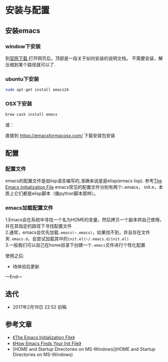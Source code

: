 # 安装与配置

## 安装emacs

### window下安装

到[官网下载](http://ftp.gnu.org/gnu/emacs/windows/),打开网页后，顶部是一段关于如何安装的说明文档。
不需要安装，解压缩到某个路径就可以了.

### ubuntu下安装

```bash
sudo apt-get install emacs24
```


### OSX下安装

```bash
brew cask install emacs
```

或：

直接到 https://emacsformacosx.com/ 下载安装包安装

## 配置

### 配置文件
emacs的配置文件是由lisp语言编写的,准确来说是是elisp(emacs lisp).
参考[The Emacs Initialization File](https://www.gnu.org/software/emacs/manual/html_node/emacs/Init-File.html)
emacs常见的配置文件分别有两个:.emacs， init.e，本质上它们都是elisp脚本（像python脚本那样）。

### emacs加载配置文件
1.Emacs会在系统中寻找一个名为HOME的变量，然后拷贝一个副本供自己使用，并在其指定的路径下寻找配置文件  
2.通常，emacs会优先加载`.emacs(~.emacs)`，如果找不到，并且存在文件夹`.emacs.d`，会尝试加载其中的`init.el(~/.emacs.d/init.el)`  
3.一般我们可以自己在home目录下创建一个`.emacs`文件进行个性化配置




使用之后:

- 待体验后更新


—End—

## 迭代


* 2017年2月19日 22:52 初稿

## 参考文章
- [《The Emacs Initialization File》](https://www.gnu.org/software/emacs/manual/html_node/emacs/Init-File.html)
- [《How Emacs Finds Your Init File》](https://www.gnu.org/software/emacs/manual/html_node/emacs/Find-Init.html)
- [HOME and Startup Directories on MS-Windows](HOME and Startup Directories on MS-Windows)

